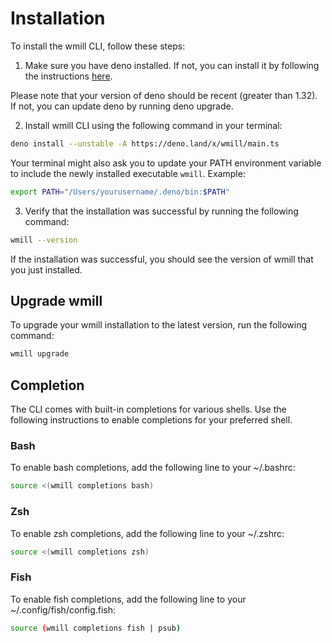 # Installation

To install the wmill CLI, follow these steps:

1. Make sure you have deno installed. If not, you can install it by following the instructions [here](https://deno.com/manual@v1.34.0/getting_started/installation).

Please note that your version of deno should be recent (greater than 1.32). If not, you can update deno by running deno upgrade.

2. Install wmill CLI using the following command in your terminal:

```bash
deno install --unstable -A https://deno.land/x/wmill/main.ts
```

Your terminal might also ask you to update your PATH environment variable to include the newly installed executable `wmill`. Example:

```bash
export PATH="/Users/yourusername/.deno/bin:$PATH"
```

3. Verify that the installation was successful by running the following command:

```bash
wmill --version
```

If the installation was successful, you should see the version of wmill that you just installed.

## Upgrade wmill

To upgrade your wmill installation to the latest version, run the following command:

```bash
wmill upgrade
```

## Completion

The CLI comes with built-in completions for various shells. Use the following instructions to enable completions for your preferred shell.

### Bash

To enable bash completions, add the following line to your ~/.bashrc:

```bash
source <(wmill completions bash)
```

### Zsh

To enable zsh completions, add the following line to your ~/.zshrc:

```bash
source <(wmill completions zsh)
```

### Fish

To enable fish completions, add the following line to your ~/.config/fish/config.fish:

```bash
source (wmill completions fish | psub)
```
